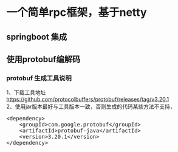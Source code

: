 #  一个简单rpc框架，基于netty<br>
## springboot 集成
## 使用protobuf编解码

###  protobuf 生成工具说明

1、下载工具地址 https://github.com/protocolbuffers/protobuf/releases/tag/v3.20.1<br>
2、使用jar版本最好与工具版本一致，否则生成的代码某些方法不支持，
<pre>
&lt;dependency>
    &lt;groupId>com.google.protobuf&lt;/groupId>
    &lt;artifactId>protobuf-java&lt;/artifactId>
    &lt;version>3.20.1&lt;/version>
&lt;/dependency>
</pre>
